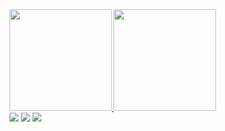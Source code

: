 <div>
    <a href="https://github.com/brubstrevisann/github-readme-stats">
        <img height="180em"
            src="https://github-readme-stats.vercel.app/api/?username=brubstrevisann&layout=compact&show_icons=true&title_color=fff&icon_color=79ff97&text_color=9f9f9f&bg_color=151515" />
        <img height="180em"
            src="https://github-readme-stats.vercel.app/api/top-langs/?username=brubstrevisann&layout=compact&show_icons=true&title_color=fff&icon_color=79ff97&text_color=9f9f9f&bg_color=151515" />
    </a>
</div>

<!-- Contatos -->

<div>
    <a href="https://instagram.com/brubs_trevisan" target="_blank"><img
            src="https://img.shields.io/badge/-Instagram-%23E4405F?style=for-the-badge&logo=instagram&logoColor=white"
            target="_blank"></a>
    <a href="https://www.linkedin.com/in/bruno-trevisan-6983b9151/" target="_blank"><img
            src="https://img.shields.io/badge/-LinkedIn-%230077B5?style=for-the-badge&logo=linkedin&logoColor=white"
            target="_blank"></a>
    <a href="https://wa.me/5511973575621"><img
            src="https://img.shields.io/badge/WhatsApp-25D366?style=for-the-badge&logo=whatsapp&logoColor=white"
            target="_blank"></a>
</div>
